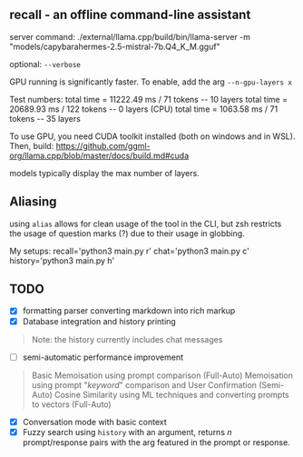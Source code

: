 ## recall - an offline command-line assistant

server command: ./external/llama.cpp/build/bin/llama-server -m "models/capybarahermes-2.5-mistral-7b.Q4_K_M.gguf"

optional: `--verbose`

GPU running is significantly faster. To enable, add the arg `--n-gpu-layers x`

Test numbers:
total time =   11222.49 ms /    71 tokens -- 10 layers
total time =   20689.93 ms /   122 tokens -- 0 layers (CPU)
total time =    1063.58 ms /    71 tokens -- 35 layers

To use GPU, you need CUDA toolkit installed (both on windows and in WSL). Then, build:
https://github.com/ggml-org/llama.cpp/blob/master/docs/build.md#cuda

models typically display the max number of layers.

## Aliasing
using `alias` allows for clean usage of the tool in the CLI, but zsh restricts the usage of question marks (?) due to their usage in globbing.

My setups:
recall='python3 main.py r'
chat='python3 main.py c'
history='python3 main.py h'
## TODO
- [x] formatting parser converting markdown into rich markup
- [x] Database integration and history printing
> Note: the history currently includes chat messages
- [ ] semi-automatic performance improvement
> Basic Memoisation using prompt comparison (Full-Auto)
> Memoisation using prompt "*keyword*" comparison and User Confirmation (Semi-Auto)
> Cosine Similarity using ML techniques and converting prompts to vectors (Full-Auto)
- [x] Conversation mode with basic context
- [x] Fuzzy search using `history` with an argument, returns *n* prompt/response pairs with the arg featured in the prompt or response.
